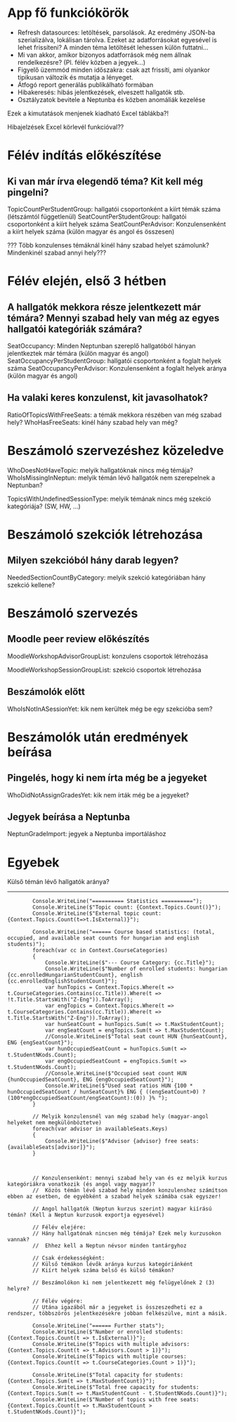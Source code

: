﻿# App fő funkciókörök

- Refresh datasources: letöltések, parsolások. Az eredmény JSON-ba szerializálva, lokálisan tárolva.
  Ezeket az adatforrásokat egyesével is lehet frissíteni? A minden téma letöltését lehessen külön futtatni...
- Mi van akkor, amikor bizonyos adatforrások még nem állnak rendelkezésre? (Pl. félév közben a jegyek...)
- Figyelő üzemmód minden időszakra: csak azt frissíti, ami olyankor tipikusan változik és mutatja a lényeget.
- Átfogó report generálás publikálható formában
- Hibakeresés: hibás jelentkezések, elveszett hallgatók stb.
- Osztályzatok bevitele a Neptunba és közben anomáliák kezelése

Ezek a kimutatások menjenek kiadható Excel táblákba?!

Hibajelzések Excel körlevél funkcióval??

# Félév indítás előkészítése

## Ki van már írva elegendő téma? Kit kell még pingelni?

TopicCountPerStudentGroup: hallgatói csoportonként a kiírt témák száma (létszámtól függetlenül)
SeatCountPerStudentGroup: hallgatói csoportonként a kiírt helyek száma
SeatCountPerAdvisor: Konzulensenként a kiírt helyek száma (külön magyar és angol és összesen)

??? Több konzulenses témáknál kinél hány szabad helyet számolunk? Mindenkinél szabad annyi hely???

# Félév elején, első 3 hétben

## A hallgatók mekkora része jelentkezett már témára? Mennyi szabad hely van még az egyes hallgatói kategóriák számára?

SeatOccupancy: Minden Neptunban szereplő hallgatóból hányan jelentkeztek már témára (külön magyar és angol)
SeatOccupancyPerStudentGroup: hallgatói csoportonként a foglalt helyek száma
SeatOccupancyPerAdvisor: Konzulensenként a foglalt helyek aránya (külön magyar és angol)

## Ha valaki keres konzulenst, kit javasolhatok?

RatioOfTopicsWithFreeSeats: a témák mekkora részében van még szabad hely?
WhoHasFreeSeats: kinél hány szabad hely van még?

# Beszámoló szervezéshez közeledve

WhoDoesNotHaveTopic: melyik hallgatóknak nincs még témája?
WhoIsMissingInNeptun: melyik témán lévő hallgatók nem szerepelnek a Neptunban?

TopicsWithUndefinedSessionType: melyik témának nincs még szekció kategóriája? (SW, HW, ...)

# Beszámoló szekciók létrehozása

## Milyen szekcióból hány darab legyen?

NeededSectionCountByCategory: melyik szekció kategóriában hány szekció kellene?

# Beszámoló szervezés


## Moodle peer review előkészítés

MoodleWorkshopAdvisorGroupList: konzulens csoportok létrehozása

MoodleWorkshopSessionGroupList: szekció csoportok létrehozása

## Beszámolók előtt

WhoIsNotInASessionYet: kik nem kerültek még be egy szekcióba sem?



# Beszámolók után eredmények beírása


## Pingelés, hogy ki nem írta még be a jegyeket

WhoDidNotAssignGradesYet: kik nem írták még be a jegyeket?

## Jegyek beírása a Neptunba

NeptunGradeImport: jegyek a Neptunba importáláshoz

# Egyebek

Külső témán lévő hallgatók aránya?

---------------------
            Console.WriteLine("========== Statistics ==========");
            Console.WriteLine($"Topic count: {Context.Topics.Count()}");
            Console.WriteLine($"External topic count: {Context.Topics.Count(t=>t.IsExternal)}");

            Console.WriteLine("====== Course based statistics: (total, occupied, and available seat counts for hungarian and english students)");
            foreach(var cc in Context.CourseCategories)
            {
                Console.WriteLine($"--- Course Category: {cc.Title}");
                Console.WriteLine($"Number of enrolled students: hungarian {cc.enrolledHungarianStudentCount}, english {cc.enrolledEnglishStudentCount}");
                var hunTopics = Context.Topics.Where(t => t.CourseCategories.Contains(cc.Title)).Where(t => !t.Title.StartsWith("Z-Eng")).ToArray();
                var engTopics = Context.Topics.Where(t => t.CourseCategories.Contains(cc.Title)).Where(t => t.Title.StartsWith("Z-Eng")).ToArray();
                var hunSeatCount = hunTopics.Sum(t => t.MaxStudentCount);
                var engSeatCount = engTopics.Sum(t => t.MaxStudentCount);
                //Console.WriteLine($"Total seat count HUN {hunSeatCount}, ENG {engSeatCount}");
                var hunOccupiedSeatCount = hunTopics.Sum(t => t.StudentNKods.Count);
                var engOccupiedSeatCount = engTopics.Sum(t => t.StudentNKods.Count);
                //Console.WriteLine($"Occupied seat count HUN {hunOccupiedSeatCount}, ENG {engOccupiedSeatCount}");
                Console.WriteLine($"Used seat ratios HUN {100 * hunOccupiedSeatCount / hunSeatCount}% ENG { ((engSeatCount>0) ? (100*engOccupiedSeatCount/engSeatCount):(0)) }% ");
            }

            // Melyik konzulensnél van még szabad hely (magyar-angol helyeket nem megkülönböztetve)
            foreach(var advisor in availableSeats.Keys)
            {
                Console.WriteLine($"Advisor {advisor} free seats: {availableSeats[advisor]}");
            }
            


            // Konzulensenként: mennyi szabad hely van és ez melyik kurzus kategóriákra vonatkozik (és angol vagy magyar)?
            //  Közös témán lévő szabad hely minden konzulenshez számítson ebben az esetben, de egyébként a szabad helyek számába csak egyszer!

            // Angol hallgatók (Neptun kurzus szerint) magyar kiírású témán? (Kell a Neptun kurzusok exportja egyesével)

            // Félév elejére:
            // Hány hallgatónak nincsen még témája? Ezek mely kurzusokon vannak?
            //  Ehhez kell a Neptun névsor minden tantárgyhoz

            // Csak érdekességként:
            // Külső témákon lévők aránya kurzus kategóriánként
            // Kiírt helyek száma belső és külső témákon?

            // Beszámolókon ki nem jelentkezett még felügyelőnek 2 (3) helyre?

            // Félév végére:
            // Utána igazából már a jegyeket is összeszedheti ez a rendszer, többszörös jelentkezésekre jobban felkészülve, mint a másik.

            Console.WriteLine("====== Further stats");
            Console.WriteLine($"Number or enrolled students: {Context.Topics.Count(t => t.IsExternal)}");
            Console.WriteLine($"Topics with multiple advisors: {Context.Topics.Count(t => t.Advisors.Count > 1)}");
            Console.WriteLine($"Topics with multiple courses: {Context.Topics.Count(t => t.CourseCategories.Count > 1)}");

            Console.WriteLine($"Total capacity for students: {Context.Topics.Sum(t => t.MaxStudentCount)}");
            Console.WriteLine($"Total free capacity for students: {Context.Topics.Sum(t => t.MaxStudentCount - t.StudentNKods.Count)}");
            Console.WriteLine($"Number of topics with free seats: {Context.Topics.Count(t => t.MaxStudentCount > t.StudentNKods.Count)}");

